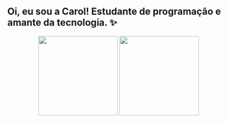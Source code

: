 ## Oi, eu sou a Carol! Estudante de programação e amante da tecnologia. ✨

<div align="center">
  <img height="180em" src="https://github-readme-stats.vercel.app/api?username=carolyneluz&show_icons=true&theme=rose_pine&include_all_commits=true&count_private=true"/>
  <img height="180em" src="https://github-readme-stats.vercel.app/api/top-langs/?username=carolyneluz&layout=compact&langs_count=7&theme=dracula"/>
</div>

